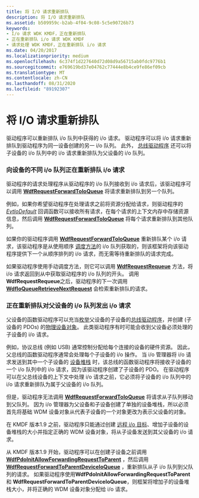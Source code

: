 ```yaml
---
title: 将 I/O 请求重新排队
description: 将 I/O 请求重新排队
ms.assetid: b509959c-b2ab-4f04-9c08-5c5e90726b73
keywords:
- I/o 请求 WDK KMDF，正在重新排队
- 正在重新排队 i/o 请求 WDK KMDF
- 请求处理 WDK KMDF，正在重新排队 i/o 请求
ms.date: 04/20/2017
ms.localizationpriority: medium
ms.openlocfilehash: 6c374f1d227640d72d08d9a56715ab0fdc9776b1
ms.sourcegitcommit: e769619bd37e04762c77444e8b4ce9fe86ef09cb
ms.translationtype: MT
ms.contentlocale: zh-CN
ms.lasthandoff: 08/31/2020
ms.locfileid: "89192307"
---
```

# <a name="requeuing-io-requests"></a>将 I/O 请求重新排队





驱动程序可以重新排队 i/o 队列中获得的 i/o 请求。 驱动程序可以将 i/o 请求重新排队到驱动程序为同一设备创建的另一 i/o 队列。 此外， [总线驱动程序](../kernel/bus-drivers.md) 还可以将子设备的 i/o 队列中的 i/o 请求重新排队为父设备的 i/o 队列。

### <a name="requeuing-an-io-request-to-a-different-io-queue-for-a-device"></a>向设备的不同 i/o 队列正在重新排队 i/o 请求

驱动程序的请求处理程序从驱动程序的 i/o 队列接收到 i/o 请求后，该驱动程序可以调用 [**WdfRequestForwardToIoQueue**](/windows-hardware/drivers/ddi/wdfrequest/nf-wdfrequest-wdfrequestforwardtoioqueue) 将请求重新排队到另一个队列。

例如，如果你希望驱动程序在处理请求之前将资源分配给请求，则驱动程序的 [*EvtIoDefault*](/windows-hardware/drivers/ddi/wdfio/nc-wdfio-evt_wdf_io_queue_io_default) 回调函数可以接收所有请求，在每个请求的上下文内存中存储资源信息，然后调用 [**WdfRequestForwardToIoQueue**](/windows-hardware/drivers/ddi/wdfrequest/nf-wdfrequest-wdfrequestforwardtoioqueue) 将每个请求重新排队到其他队列。

如果你的驱动程序调用 [**WdfRequestForwardToIoQueue**](/windows-hardware/drivers/ddi/wdfrequest/nf-wdfrequest-wdfrequestforwardtoioqueue) 重新排队某个 i/o 请求，该驱动程序是从使用顺序 [调度方法](dispatching-methods-for-i-o-requests.md)的 i/o 队列获取的，则该框架将向该驱动程序提供下一个从顺序排列的 i/o 请求，而无需等待重新排队的请求完成。

如果驱动程序使用手动调度方法，则它可以调用 [**WdfRequestRequeue**](/windows-hardware/drivers/ddi/wdfrequest/nf-wdfrequest-wdfrequestrequeue) 方法，将 i/o 请求返回到从中获取驱动程序的 i/o 队列的开头。 调用 **WdfRequestRequeue**之后，驱动程序的下一次调用 [**WdfIoQueueRetrieveNextRequest**](/windows-hardware/drivers/ddi/wdfio/nf-wdfio-wdfioqueueretrievenextrequest) 会检索重新排队的请求。

### <a name="requeuing-an-io-request-to-a-parent-devices-io-queue"></a>正在重新排队对父设备的 i/o 队列发出 i/o 请求

父设备的函数驱动程序可以充当[枚举](enumerating-the-devices-on-a-bus.md)父设备的子设备的[总线驱动程序](../kernel/bus-drivers.md)，并创建 (子设备的 PDOs) 的[物理设备对象](wdm-concepts-for-kmdf-drivers.md#device-stacks)。 此类驱动程序有时可能会收到父设备必须处理的子设备的 i/o 请求。

例如，协议总线 (例如 USB) 通常控制分配给每个连接的设备的硬件资源。 因此，父总线的函数驱动程序通常会处理每个子设备的 i/o 操作。 当 i/o 管理器将 i/o 请求发送到其中一个子设备的 [设备堆栈](wdm-concepts-for-kmdf-drivers.md#device-stacks) 时，该总线的函数驱动程序将接收子设备的一个 i/o 队列中的 i/o 请求，因为该驱动程序创建了子设备的 PDO。 在驱动程序可以在父总线设备的上下文中处理 i/o 请求之前，它必须将子设备的 i/o 队列中的 i/o 请求重新排队为属于父设备的 i/o 队列。

但是，驱动程序无法调用 [**WdfRequestForwardToIoQueue**](/windows-hardware/drivers/ddi/wdfrequest/nf-wdfrequest-wdfrequestforwardtoioqueue) 将请求从子队列移动到父队列。 因为 i/o 管理器为父设备和子设备创建了单独的设备堆栈，所以必须首先将基础 WDM 设备对象从代表子设备的一个对象更改为表示父设备的对象。

在 KMDF 版本1.9 之前，驱动程序只能通过创建 [远程 i/o 目标](general-i-o-targets.md)、增加子设备的设备堆栈的大小并指定正确的 WDM 设备对象，将从子设备发送到其父设备的 i/o 请求。

从 KMDF 版本1.9 开始，驱动程序可以在创建子设备之前调用 [**WdfPdoInitAllowForwardingRequestToParent**](/windows-hardware/drivers/ddi/wdfpdo/nf-wdfpdo-wdfpdoinitallowforwardingrequesttoparent) ，然后调用 [**WdfRequestForwardToParentDeviceIoQueue**](/windows-hardware/drivers/ddi/wdfrequest/nf-wdfrequest-wdfrequestforwardtoparentdeviceioqueue) ，重新排队从子 i/o 队列到父队列的请求。 如果驱动程序使用**WdfPdoInitAllowForwardingRequestToParent** 和 **WdfRequestForwardToParentDeviceIoQueue**，则框架将增加子的设备堆栈大小，并将正确的 WDM 设备对象分配给 i/o 请求。

 


